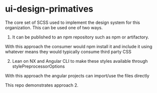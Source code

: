 # ui-design-primatives

The core set of SCSS used to implement the design system
for this organization. This can be used one of two ways.

1. It can be published to an npm repository such as npm or artifactory.

With this approach the consumer would npm install it and include it using
whatever means they would typically consume third party CSS

2. Lean on NX and Angular CLI to make these styles available through stylePreprocessorOptions

With this approach the angular projects can import/use the files directly

This repo demonstrates approach 2.

